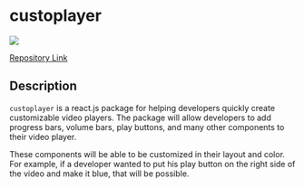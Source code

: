 # custoplayer

[![](https://img.shields.io/badge/project-link-green)](https://github.com/Etesam913/Custoplayer)

[Repository Link](https://github.com/Etesam913/custoplayer)

## Description

`custoplayer` is a react.js package for helping developers quickly create customizable video players. The package will allow developers to add progress bars, volume bars, play buttons, and many other components to their video player.

These components will be able to be customized in their layout and color. For example, if a developer wanted to put his play button on the right side of the video and make it blue, that will be possible.

